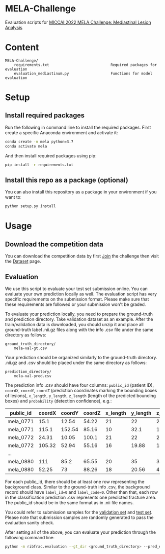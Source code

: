 # MELA-Challenge

Evaluation scripts for [MICCAI 2022 MELA Challenge: Mediastinal Lesion Analysis](https://mela.grand-challenge.org/).


# Content

```
MELA-Challenge/
    requirements.txt                            Required packages for evaluation
    evaluation_mediastinum.py                   Functions for model evaluation
```

# Setup

## Install required packages

Run the following in command line to install the required packages. First create a specific Anaconda environment and activate it:
```bash
conda create -n mela python=3.7
conda activate mela
```
And then install required packages using pip:
```bash
pip install -r requirements.txt
```

## Install this repo as a package (optional)

You can also install this repository as a package in your environment if you want to:
```bash
python setup.py install
```

# Usage

## Download the competition data

You can download the competition data by first [Join](https://mela.grand-challenge.org/participants/registration/create/) the challenge then visit the [Dataset](https://mela.grand-challenge.org/dataset/) page.

## Evaluation

We use this script to evaluate your test set submission online. You can evaluate your own prediction locally as well. The evaluation script has very specific requirements on the submission format. Please make sure that these requirements are followed or your submission won't be graded.

To evaluate your prediction locally, you need to prepare the ground-truth and prediction directory. Take validation dataset as an example. After the train/validation data is downloaded, you should unzip it and place all ground-truth label .nii.gz files along with the info .csv file under the same directory as follows:
```
ground_truth_directory/
    mela-val-gt.csv
```

Your prediction should be organized similarly to the ground-truth directory. .nii.gz and .csv should be placed under the same directory as follows:
```
prediction_directory/
    mela-val-pred.csv
```


The prediction info .csv should have four columns: ```public_id``` (patient ID), ```coordX```, ```coordY```, ```coordZ``` (prediction coordinates marking the bounding boxes of lesions), ```x_length```, ```y_length```, ```z_length``` (length of the predicted bounding boxes) and ```probability``` (detection confidence), e.g.:

|public_id|coordX|coordY|coordZ|x_length|y_length|z_length|probability|
|-|-|-|-|-|-|-|-|
|mela_0771|15.1|12.54|54.22|21|22|20.2|0.75|
|mela_0771|115.1|152.54|85.16|10|32.1|15.3|0.26|
|mela_0772|24.31|10.05|100.1|21|22|20.2|0.66|
|mela_0772|105.32|52.94|55.16|16|19.88|14|0.35|
|...||||||||
|mela_0880|111|85.2|65.55|20|35|37.25|0.55|
|mela_0880|52.25|73|88.26|18|20.56|40.25|0.27|

For each public_id, there should be at least one row representing the background class. Similar to the ground-truth info .csv, the background record should have ```label_id=0``` and ```label_code=0```. Other than that, each row in the classification prediction .csv represents one predicted fracture area. The public_id should be in the same format as in .nii file names.

You could refer to submission samples for the [validation set](https://drive.google.com/file/d/1o87IKN2MN6ty__V0tc079BvTAPb_uT-K/view) and [test set](https://drive.google.com/file/d/1ehEo69m7hsKG8G_Q5TSLfl8x5y-OepeB/view). Please note that submission samples are randomly generated to pass the evaluation sanity check. 

After setting all of the above, you can evaluate your prediction through the following command line:
```bash
python -m ribfrac.evaluation --gt_dir <ground_truth_directory> --pred_dir <prediction_directory>
```
